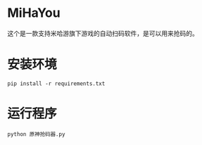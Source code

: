 # MiHaYou
这个是一款支持米哈游旗下游戏的自动扫码软件，是可以用来抢码的。
# 安装环境
```
pip install -r requirements.txt
```
# 运行程序
```
python 原神抢码器.py
```

